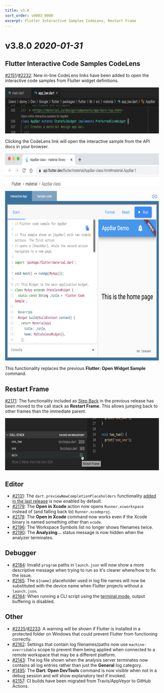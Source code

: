 ```yaml
---
title: v3.8
sort_order: v0003_0008
excerpt: Flutter Interactive Samples CodeLens, Restart Frame
---
```


# v3.8.0 *2020-01-31*

## Flutter Interactive Code Samples CodeLens

[#2151](https://github.com/Dart-Code/Dart-Code/issues/2151)/[#2232](https://github.com/Dart-Code/Dart-Code/issues/2232): New in-line CodeLens links have been added to open the interactive code samples from Flutter widget definitions.

<img src="/images/release_notes/v3.8/flutter_sample_code_lens.png" width="700" height="150" />

Clicking the CodeLens link will open the interactive sample from the API docs in your browser.

<img src="/images/release_notes/v3.8/flutter_sample_online.png" width="700" height="675" />

This functionality replaces the previous **Flutter: Open Widget Sample** command.

## Restart Frame

[#2171](https://github.com/Dart-Code/Dart-Code/issues/2171): The functionality included as [Step Back](/releases/v3-7/#preview-step-back) in the previous release has been moved to the call stack as **Restart Frame**. This allows jumping back to other frames than the immediate parent.

<img src="/images/release_notes/v3.8/restart_frame.png" width="700" height="170" />

## Editor

- [#2131](https://github.com/Dart-Code/Dart-Code/issues/2131): The `dart.previewNewCompletionPlaceholders` functionality [added in the last release](/releases/v3-7/#preview-placeholders-for-required-arguments) is now enabled by default.
- [#2179](https://github.com/Dart-Code/Dart-Code/issues/2179): The **Open in Xcode** action now opens `Runner.xcworkspace` instead of (and falling back to) `Runner.xcodeproj`.
- [#2178](https://github.com/Dart-Code/Dart-Code/issues/2178): The **Open in Xcode** command now works even if the Xcode binary is named something other than `xcode`.
- [#2196](https://github.com/Dart-Code/Dart-Code/issues/2196): The Workspace Symbols list no longer shows filenames twice.
- [#2190](https://github.com/Dart-Code/Dart-Code/issues/2190): The **Analyzing...** status message is now hidden when the analyzer terminates.

## Debugger

- [#2184](https://github.com/Dart-Code/Dart-Code/issues/2184): Invalid `program` paths in `launch.json` will now show a more descriptive message when trying to run so it's clearer where/how to fix the issue.
- [#2165](https://github.com/Dart-Code/Dart-Code/issues/2165): The `${name}` placeholder used in log file names will now be substituted with the device name when Flutter projects without a `launch.json`.
- [#2164](https://github.com/Dart-Code/Dart-Code/issues/2164): When running a CLI script using the [terminal mode](/releases/v3-7/#run-dart-cli-apps-in-terminal), output buffering is disabled.

## Other

- [#2225](https://github.com/Dart-Code/Dart-Code/issues/2225)/[#2233](https://github.com/Dart-Code/Dart-Code/issues/2233): A warning will be shown if Flutter is installed in a protected folder on Windows that could prevent Flutter from functioning correctly.
- [#2162](https://github.com/Dart-Code/Dart-Code/issues/2162): Settings that contain log filenames/paths now use `machine-overridable` scope to prevent them being applied when connected to a remote workspace that may be a different platform.
- [#2143](https://github.com/Dart-Code/Dart-Code/issues/2143): The log file shown when the analysis server terminates now contains all log entries rather than just the **General** log category.
- [#1495](https://github.com/Dart-Code/Dart-Code/issues/1495): The **Dart: Open DevTools** command is now visible when not in a debug session and will show explanatory text if invoked.
- [#2157](https://github.com/Dart-Code/Dart-Code/issues/2157): CI builds have been migrated from Travis/AppVeyor to GitHub Actions.
